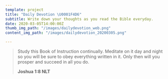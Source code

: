 ```yaml
---
template: project
title: "Daily Devotion \U0001F4D6"
subtitle: Write down your thoughts as you read the Bible everyday.
date: 2020-03-05T14:00:00Z
thumb_img_path: "/images/dailydevotion_web.png"
content_img_path: "/images/dailydevotion_20200305.png"

---
```

> Study this Book of Instruction continually. Meditate on it day and night so you will be sure to obey everything written in it. Only then will you prosper and succeed in all you do.
>
> **Joshua 1:8 NLT**